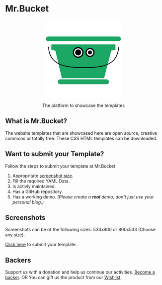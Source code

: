 <h1>Mr.Bucket</h1>
<p align="center">
  <a href="https://mr-bucket.github.io">
    <img height="250" width="250" src="https://github.com/mr-bucket/mr-bucket.github.io/blob/master/images/mrbucket.png">
  </a>
  <p align="center">The platform to showcase the templates</p>
</p>

## What is Mr.Bucket?

The website templates that are showcased here are open source, creative commons or totally free. These CSS HTML templates can be downloaded.

## Want to submit your Template?

Follow the steps to submit your template at Mr.Bucket
1.  Appropritate [screenshot size](https://github.com/mr-bucket/mr-bucket.github.io#screenshots).
2.  Fill the required YAML Data.
3.  Is activly maintained.
4.  Has a GitHub repository.
5.  Has a working demo. _(Please create a **real** demo, don't just use your personal blog.)_

## Screenshots

Screenshots can be of the following sizes: 533x800 or 800x533 (Choose any size).

[Click here](https://codecarrotym.typeform.com/to/SzVYa0) to submit your template.

## Backers

Support us with a donation and help us continue our activities. [Become a backer](https://www.instamojo.com/@codecarrot).
OR
You can gift us the product from our [Wishlist](http://www.amazon.in/gp/registry/wishlist/9AGR0W7EQW8F/ref=cm_wl_list_o_1?).